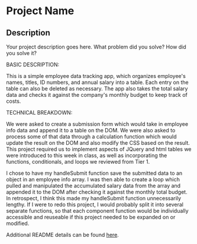# Project Name

## Description

Your project description goes here. What problem did you solve? How did you solve it?

BASIC DESCRIPTION:

This is a simple employee data tracking app, which organizes employee's names, titles, ID numbers, and annual salary into a table. Each entry on the table can also be deleted as necessary. The app also takes the total salary data and checks it against the company's monthly budget to keep track of costs.

TECHNICAL BREAKDOWN:

We were asked to create a submission form which would take in employee info data and append it to a table on the DOM. We were also asked to process some of that data through a calculation function which would update the result on the DOM and also modify the CSS based on the result. This project required us to implement aspects of JQuery and html tables we were introduced to this week in class, as well as incorporating the functions, conditionals, and loops we reviewed from Tier 1.

I chose to have my handleSubmit function save the submitted data to an object in an employee info array. I was then able to create a loop which pulled and manipulated the accumulated salary data from the array and appended it to the DOM after checking it against the monthly total budget. In retrospect, I think this made my handleSubmit function unnecessarily lengthy. If I were to redo this project, I would probably split it into several separate functions, so that each component function would be individually accessible and reuseable if this project needed to be expanded on or modified.

Additional README details can be found [here](https://github.com/PrimeAcademy/readme-template/blob/master/README.md).
